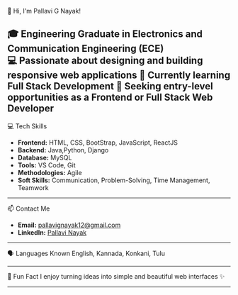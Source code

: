 👋 Hi, I'm Pallavi G Nayak!

🎓 Engineering Graduate in Electronics and Communication Engineering (ECE)  
💻 Passionate about designing and building responsive web applications 
🌱 Currently learning Full Stack Development 
🚀 Seeking entry-level opportunities as a Frontend or Full Stack Web Developer
---

 💻 Tech Skills
- **Frontend:** HTML, CSS, BootStrap, JavaScript, ReactJS
- **Backend:** Java,Python, Django 
- **Database:** MySQL  
- **Tools:** VS Code, Git
- **Methodologies:** Agile
- **Soft Skills:** Communication, Problem-Solving, Time Management, Teamwork

---


 📫 Contact Me
- **Email:** pallavignayak12@gmail.com  
- **LinkedIn:** [Pallavi Nayak](https://www.linkedin.com/in/pallavi-n-1a4785353)

---

 🗣️ Languages Known
English, Kannada, Konkani, Tulu

---

 🌟 Fun Fact
I enjoy turning ideas into simple and beautiful web interfaces ✨

---
